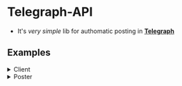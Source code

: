 # Telegraph-API

- It's _very simple_ lib for authomatic posting in [**Telegraph**](https://telegra.ph/)

## Examples

<details>
  <summary>Client</summary>

### Simple Client

```python
from telegraph_api import Client, Poster

poster = None
async def main():
  with Client("Alex") as client:
    poster = Poster(client)
    post = await poster.create_post(
      "Simple Page", 
      "It's simple page in <b>Telegraph</b> with use <b>HTML</b>!")

  print(post.text)

poster.run(main())
# Output: It's simple page in <b>Telegraph</b> with use <b>HTML</b>!
```

</details>

<details>
  <summary>Poster</summary>

### Page downloader

```python
from telegraph_api import Client, Poster
from telegraph_api.types import Post

client = Client("Alex")
poster = Poster(client)

page = "https://telegra.ph/Simple-page-02-10"

async def main(page: str) -> Post:
  return await poster.get_page(page)

poster.run(main(page))

# Out: ...
```

</details>
